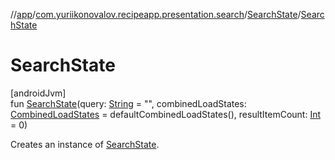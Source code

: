 //[app](../../../index.md)/[com.yuriikonovalov.recipeapp.presentation.search](../index.md)/[SearchState](index.md)/[SearchState](-search-state.md)

# SearchState

[androidJvm]\
fun [SearchState](-search-state.md)(query: [String](https://kotlinlang.org/api/latest/jvm/stdlib/kotlin/-string/index.html) = &quot;&quot;, combinedLoadStates: [CombinedLoadStates](https://developer.android.com/reference/kotlin/androidx/paging/CombinedLoadStates.html) = defaultCombinedLoadStates(), resultItemCount: [Int](https://kotlinlang.org/api/latest/jvm/stdlib/kotlin/-int/index.html) = 0)

Creates an instance of [SearchState](index.md).
